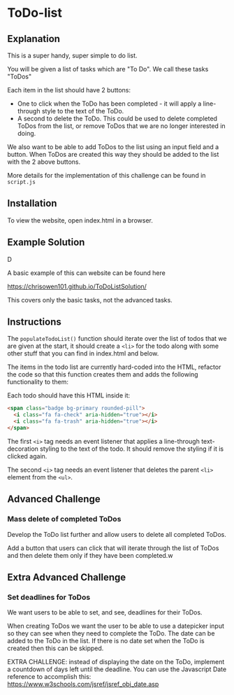 # ToDo-list

## Explanation

This is a super handy, super simple to do list.

You will be given a list of tasks which are "To Do". We call these tasks "ToDos"

Each item in the list should have 2 buttons:

- One to click when the ToDo has been completed - it will apply a line-through style to the text of the ToDo.
- A second to delete the ToDo. This could be used to delete completed ToDos from the list, or remove ToDos that we are no longer interested in doing.

We also want to be able to add ToDos to the list using an input field and a button. When ToDos are created this way they should be added to the list with the 2 above buttons.

More details for the implementation of this challenge can be found in `script.js`

## Installation

To view the website, open index.html in a browser.

## Example Solution
D

A basic example of this can website can be found here

https://chrisowen101.github.io/ToDoListSolution/

This covers only the basic tasks, not the advanced tasks.

## Instructions

The `populateTodoList()` function should iterate over the list of todos that we are given at the start, it should create a `<li>` for the todo along with some other stuff that you can find in index.html and below.

The items in the todo list are currently hard-coded into the HTML, refactor the code so that this function creates them and adds the following functionality to them:

Each todo should have this HTML inside it:

```html
<span class="badge bg-primary rounded-pill">
  <i class="fa fa-check" aria-hidden="true"></i>
  <i class="fa fa-trash" aria-hidden="true"></i>
</span>
```

The first `<i>` tag needs an event listener that applies a line-through text-decoration styling to the text of the todo. It should remove the styling if it is clicked again.

The second `<i>` tag needs an event listener that deletes the parent `<li>` element from the `<ul>`.

## Advanced Challenge

### Mass delete of completed ToDos

Develop the ToDo list further and allow users to delete all completed ToDos.

Add a button that users can click that will iterate through the list of ToDos and then delete them only if they have been completed.w

## Extra Advanced Challenge

### Set deadlines for ToDos

We want users to be able to set, and see, deadlines for their ToDos.

When creating ToDos we want the user to be able to use a datepicker input so they can see when they need to complete the ToDo. The date can be added to the ToDo in the list. If there is no date set when the ToDo is created then this can be skipped.

EXTRA CHALLENGE: instead of displaying the date on the ToDo, implement a countdown of days left until the deadline. You can use the Javascript Date reference to accomplish this:
https://www.w3schools.com/jsref/jsref_obj_date.asp
